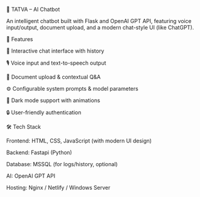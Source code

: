 🤖 TATVA – AI Chatbot

An intelligent chatbot built with Flask and OpenAI GPT API, featuring voice input/output, document upload, and a modern chat-style UI (like ChatGPT).

🚀 Features

💬 Interactive chat interface with history

🎙️ Voice input and text-to-speech output

📄 Document upload & contextual Q&A

⚙️ Configurable system prompts & model parameters

🌙 Dark mode support with animations

🔒 User-friendly authentication

🛠️ Tech Stack

Frontend: HTML, CSS, JavaScript (with modern UI design)

Backend: Fastapi (Python)

Database: MSSQL (for logs/history, optional)

AI: OpenAI GPT API

Hosting: Nginx / Netlify / Windows Server
